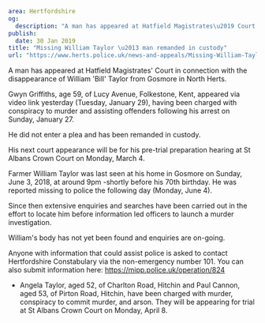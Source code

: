 ```yaml
area: Hertfordshire
og:
  description: "A man has appeared at Hatfield Magistrates\u2019 Court in connection with the disappearance of William \u2018Bill\u2019 Taylor from Gosmore in North Herts."
publish:
  date: 30 Jan 2019
title: "Missing William Taylor \u2013 man remanded in custody"
url: "https://www.herts.police.uk/news-and-appeals/Missing-William-Taylor\u2013man-remanded-in-custody-2460MD"
```

A man has appeared at Hatfield Magistrates' Court in connection with the disappearance of William 'Bill' Taylor from Gosmore in North Herts.

Gwyn Griffiths, age 59, of Lucy Avenue, Folkestone, Kent, appeared via video link yesterday (Tuesday, January 29), having been charged with conspiracy to murder and assisting offenders following his arrest on Sunday, January 27.

He did not enter a plea and has been remanded in custody.

His next court appearance will be for his pre-trial preparation hearing at St Albans Crown Court on Monday, March 4.

Farmer William Taylor was last seen at his home in Gosmore on Sunday, June 3, 2018, at around 9pm -shortly before his 70th birthday. He was reported missing to police the following day (Monday, June 4).

Since then extensive enquiries and searches have been carried out in the effort to locate him before information led officers to launch a murder investigation.

William's body has not yet been found and enquiries are on-going.

Anyone with information that could assist police is asked to contact Hertfordshire Constabulary via the non-emergency number 101. You can also submit information here: https://mipp.police.uk/operation/824

 * Angela Taylor, aged 52, of Charlton Road, Hitchin and Paul Cannon, aged 53, of Pirton Road, Hitchin, have been charged with murder, conspiracy to commit murder, and arson. They will be appearing for trial at St Albans Crown Court on Monday, April 8.
